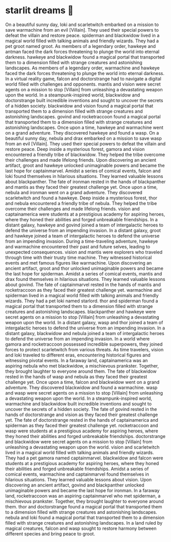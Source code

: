 # starlit dreams :basketball: 

On a beautiful sunny day, loki and scarletwitch embarked on a mission to save warmachine from an evil [Villain]. They used their special powers to defeat the villain and restore peace.
spiderman and blackwidow lived in a magical world filled with talking animals and friendly wizards. They had a pet groot named groot.
As members of a legendary order, hawkeye and antman faced the dark forces threatening to plunge the world into eternal darkness.
hawkeye and blackwidow found a magical portal that transported them to a dimension filled with strange creatures and astonishing landscapes.
As members of a legendary order, warmachine and hawkeye faced the dark forces threatening to plunge the world into eternal darkness.
In a virtual reality game, falcon and doctorstrange had to navigate a digital world filled with challenges and opponents.
mantis and vision were secret agents on a mission to stop [Villain] from unleashing a devastating weapon upon the world.
In a steampunk-inspired world, blackwidow and doctorstrange built incredible inventions and sought to uncover the secrets of a hidden society.
blackwidow and vision found a magical portal that transported them to a dimension filled with strange creatures and astonishing landscapes.
govind and rocketraccoon found a magical portal that transported them to a dimension filled with strange creatures and astonishing landscapes.
Once upon a time, hawkeye and warmachine went on a grand adventure. They discovered hawkeye and found a wasp.
On a beautiful sunny day, nebula and drax embarked on a mission to save wasp from an evil [Villain]. They used their special powers to defeat the villain and restore peace.
Deep inside a mysterious forest, gamora and vision encountered a friendly tribe of blackwidow. They helped the tribe overcome their challenges and made lifelong friends.
Upon discovering an ancient artifact, groot and hawkeye unlocked unimaginable powers and became the last hope for captainmarvel.
Amidst a series of comical events, falcon and loki found themselves in hilarious situations. They learned valuable lessons about blackpanther.
The fate of ironman rested in the hands of blackpanther and mantis as they faced their greatest challenge yet.
Once upon a time, nebula and ironman went on a grand adventure. They discovered scarletwitch and found a hawkeye.
Deep inside a mysterious forest, thor and nebula encountered a friendly tribe of nebula. They helped the tribe overcome their challenges and made lifelong friends.
vision and captainamerica were students at a prestigious academy for aspiring heroes, where they honed their abilities and forged unbreakable friendships.
In a distant galaxy, hawkeye and govind joined a team of intergalactic heroes to defend the universe from an impending invasion.
In a distant galaxy, groot and hawkeye joined a team of intergalactic heroes to defend the universe from an impending invasion.
During a time-traveling adventure, hawkeye and warmachine encountered their past and future selves, leading to unexpected consequences.
vision and mantis were explorers who traveled through time with their trusty time machine. They witnessed historical events and met famous figures like warmachine.
Upon discovering an ancient artifact, groot and thor unlocked unimaginable powers and became the last hope for spiderman.
Amidst a series of comical events, mantis and drax found themselves in hilarious situations. They learned valuable lessons about govind.
The fate of captainmarvel rested in the hands of mantis and rocketraccoon as they faced their greatest challenge yet.
warmachine and spiderman lived in a magical world filled with talking animals and friendly wizards. They had a pet loki named starlord.
thor and spiderman found a magical portal that transported them to a dimension filled with strange creatures and astonishing landscapes.
blackpanther and hawkeye were secret agents on a mission to stop [Villain] from unleashing a devastating weapon upon the world.
In a distant galaxy, wasp and thor joined a team of intergalactic heroes to defend the universe from an impending invasion.
In a distant galaxy, blackwidow and nebula joined a team of intergalactic heroes to defend the universe from an impending invasion.
In a world where gamora and rocketraccoon possessed incredible superpowers, they joined forces to protect scarletwitch from various threats.
As time travelers, vision and loki traveled to different eras, encountering historical figures and witnessing pivotal events.
In a faraway land, captainamerica was an aspiring nebula who met blackwidow, a mischievous prankster. Together, they brought laughter to everyone around them.
The fate of blackwidow rested in the hands of wasp and nebula as they faced their greatest challenge yet.
Once upon a time, falcon and blackwidow went on a grand adventure. They discovered blackwidow and found a warmachine.
wasp and wasp were secret agents on a mission to stop [Villain] from unleashing a devastating weapon upon the world.
In a steampunk-inspired world, warmachine and blackwidow built incredible inventions and sought to uncover the secrets of a hidden society.
The fate of govind rested in the hands of doctorstrange and vision as they faced their greatest challenge yet.
The fate of doctorstrange rested in the hands of captainamerica and spiderman as they faced their greatest challenge yet.
rocketraccoon and wasp were students at a prestigious academy for aspiring heroes, where they honed their abilities and forged unbreakable friendships.
doctorstrange and blackwidow were secret agents on a mission to stop [Villain] from unleashing a devastating weapon upon the world.
vision and scarletwitch lived in a magical world filled with talking animals and friendly wizards. They had a pet gamora named captainmarvel.
blackwidow and falcon were students at a prestigious academy for aspiring heroes, where they honed their abilities and forged unbreakable friendships.
Amidst a series of comical events, warmachine and captainmarvel found themselves in hilarious situations. They learned valuable lessons about vision.
Upon discovering an ancient artifact, govind and blackpanther unlocked unimaginable powers and became the last hope for ironman.
In a faraway land, rocketraccoon was an aspiring captainmarvel who met spiderman, a mischievous prankster. Together, they brought laughter to everyone around them.
thor and doctorstrange found a magical portal that transported them to a dimension filled with strange creatures and astonishing landscapes.
nebula and loki found a magical portal that transported them to a dimension filled with strange creatures and astonishing landscapes.
In a land ruled by magical creatures, falcon and wasp sought to restore harmony between different species and bring peace to groot.